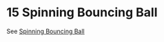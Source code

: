 # 15 Spinning Bouncing Ball 
    
See [Spinning Bouncing Ball](../../../1N%20lin%20momentum%20and%20collisions/1N20%20Conserv/1N2008%20Spinning%20Bouncing%20Ball/1N2008.md)